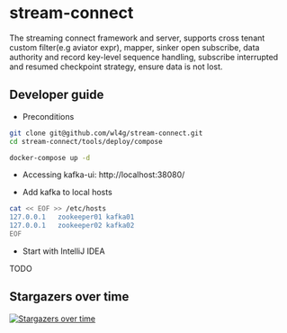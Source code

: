 # stream-connect

The streaming connect framework and server, supports cross tenant custom filter(e.g aviator expr), mapper, sinker open subscribe, data authority and record key-level sequence handling, subscribe interrupted and resumed checkpoint strategy, ensure data is not lost.

## Developer guide

- Preconditions

```bash
git clone git@github.com/wl4g/stream-connect.git
cd stream-connect/tools/deploy/compose

docker-compose up -d
```

- Accessing kafka-ui: http://localhost:38080/

- Add kafka to local hosts

```bash
cat << EOF >> /etc/hosts
127.0.0.1   zookeeper01 kafka01
127.0.0.1   zookeeper02 kafka02
EOF
```

- Start with IntelliJ IDEA

TODO

## Stargazers over time

[![Stargazers over time](https://starchart.cc/wl4g/stream-connect.svg)](https://starchart.cc/wl4g/stream-connect)
